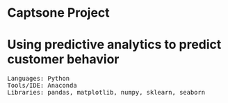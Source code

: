 # Captsone Project 
# <div align="left"> Using predictive analytics to predict customer behavior

<pre>
Languages: Python
Tools/IDE: Anaconda
Libraries: pandas, matplotlib, numpy, sklearn, seaborn
</pre>
